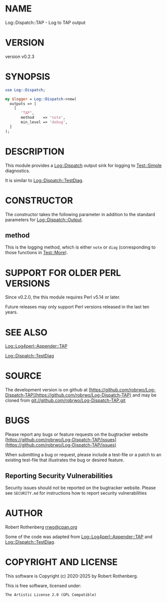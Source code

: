 # NAME

Log::Dispatch::TAP - Log to TAP output

# VERSION

version v0.2.3

# SYNOPSIS

```perl
use Log::Dispatch;

my $logger = Log::Dispatch->new(
  outputs => [
    [
       'TAP',
       method    => 'note',
       min_level => 'debug',
  ]
);
```

# DESCRIPTION

This module provides a [Log::Dispatch](https://metacpan.org/pod/Log%3A%3ADispatch) output sink for logging to
[Test::Simple](https://metacpan.org/pod/Test%3A%3ASimple) diagnostics.

It is similar to [Log::Dispatch::TestDiag](https://metacpan.org/pod/Log%3A%3ADispatch%3A%3ATestDiag).

# CONSTRUCTOR

The constructor takes the following parameter in addition to the
standard parameters for [Log::Dispatch::Output](https://metacpan.org/pod/Log%3A%3ADispatch%3A%3AOutput).

## method

This is the logging method, which is either `note` or `diag`
(corresponding to those functions in [Test::More](https://metacpan.org/pod/Test%3A%3AMore)).

# SUPPORT FOR OLDER PERL VERSIONS

Since v0.2.0, the this module requires Perl v5.14 or later.

Future releases may only support Perl versions released in the last ten years.

# SEE ALSO

[Log::Log4perl::Appender::TAP](https://metacpan.org/pod/Log%3A%3ALog4perl%3A%3AAppender%3A%3ATAP)

[Log::Dispatch::TestDiag](https://metacpan.org/pod/Log%3A%3ADispatch%3A%3ATestDiag)

# SOURCE

The development version is on github at [https://github.com/robrwo/Log-Dispatch-TAP](https://github.com/robrwo/Log-Dispatch-TAP)
and may be cloned from [git://github.com/robrwo/Log-Dispatch-TAP.git](git://github.com/robrwo/Log-Dispatch-TAP.git)

# BUGS

Please report any bugs or feature requests on the bugtracker website
[https://github.com/robrwo/Log-Dispatch-TAP/issues](https://github.com/robrwo/Log-Dispatch-TAP/issues)

When submitting a bug or request, please include a test-file or a
patch to an existing test-file that illustrates the bug or desired
feature.

## Reporting Security Vulnerabilities

Security issues should not be reported on the bugtracker website. Please see `SECURITY.md` for instructions how to
report security vulnerabilities

# AUTHOR

Robert Rothenberg <rrwo@cpan.org>

Some of the code was adapted from [Log::Log4perl::Appender::TAP](https://metacpan.org/pod/Log%3A%3ALog4perl%3A%3AAppender%3A%3ATAP)
and [Log::Dispatch::TestDiag](https://metacpan.org/pod/Log%3A%3ADispatch%3A%3ATestDiag).

# COPYRIGHT AND LICENSE

This software is Copyright (c) 2020-2025 by Robert Rothenberg.

This is free software, licensed under:

```
The Artistic License 2.0 (GPL Compatible)
```
